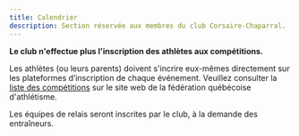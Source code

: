 ```yaml
---
title: Calendrier
description: Section réservée aux membres du club Corsaire-Chaparral.
---
```


**Le club n'effectue plus l'inscription des athlètes aux compétitions.**

Les athlètes (ou leurs parents) doivent s'incrire eux-mêmes directement sur les plateformes d’inscription de chaque événement.
Veuillez consulter la [liste des compétitions](https://www.athletisme-quebec.ca/calendrier-et-resultats/) sur le site web de la fédération québécoise d'athlétisme.

Les équipes de relais seront inscrites par le club, à la demande des entraîneurs.

